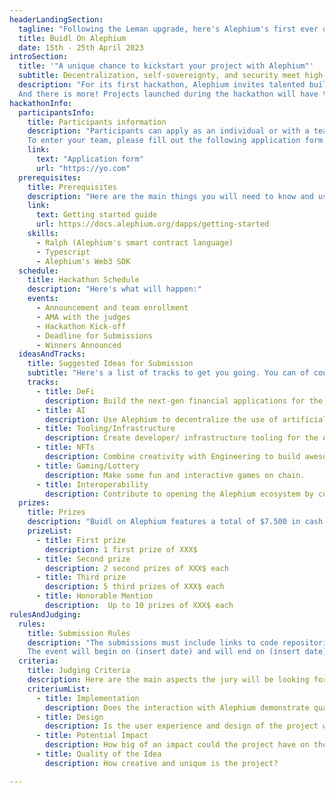 ```yaml
---
headerLandingSection:
  tagline: "Following the Leman upgrade, here's Alephium's first ever online hackathon."
  title: Buidl On Alephium
  date: 15th - 25th April 2023
introSection:
  title: '"A unique chance to kickstart your project with Alephium"'
  subtitle: Decentralization, self-sovereignty, and security meet high-performance, accessibility, and energy efficiency in Alephium’s dev-friendly network.
  description: "For its first hackathon, Alephium invites talented builders from all over the world to experiment and leverage its new development paradigm to expand on existing capabilities and create the first wave of Alephium’s dApps. This hackathon aims to propel the developer community’s creativity into an enabling force for innovation and progress. 
  And there is more! Projects launched during the hackathon will have the opportunity to receive further support from Alephium to continue their development."
hackathonInfo:
  participantsInfo:
    title: Participants information
    description: "Participants can apply as an individual or with a team of up to 5 people. It is important that each entry (solo or team) submit a brief description of the idea and the skills of each participant to make the organization process more efficient and streamlined.
    To enter your team, please fill out the following application form."
    link: 
      text: "Application form"
      url: "https://yo.com"
  prerequisites:
    title: Prerequisites
    description: "Here are the main things you will need to know and use in order to create your dApp with Alephium. Get start easily by checking out or dedicated guide."
    link: 
      text: Getting started guide
      url: https://docs.alephium.org/dapps/getting-started
    skills:
      - Ralph (Alephium's smart contract language)
      - Typescript
      - Alephium's Web3 SDK
  schedule: 
    title: Hackathon Schedule
    description: "Here's what will happen:"
    events: 
      - Announcement and team enrollment
      - AMA with the judges
      - Hackathon Kick-off
      - Deadline for Submissions
      - Winners Announced
  ideasAndTracks:
    title: Suggested Ideas for Submission
    subtitle: "Here's a list of tracks to get you going. You can of course go off the track and show us your next big idea, but know that the following categories will be appreciated."
    tracks:
      - title: DeFi
        description: Build the next-gen financial applications for the decentralized economy.
      - title: AI
        description: Use Alephium to decentralize the use of artificial intelligence.
      - title: Tooling/Infrastructure
        description: Create developer/ infrastructure tooling for the Alephium Ecosystem and improve its security.
      - title: NFTs
        description: Combine creativity with Engineering to build awesome NFT dApps.
      - title: Gaming/Lottery
        description: Make some fun and interactive games on chain.
      - title: Interoperability
        description: Contribute to opening the Alephium ecosystem by connecting it to other chains.
  prizes:
    title: Prizes
    description: "Buidl on Alephium features a total of $7.500 in cash prizes. Prizes will be awarded at the judges’ discretion and might be adapted according to the received submissions. Here are the list of prizes you can win:"
    prizeList:
      - title: First prize
        description: 1 first prize of XXX$
      - title: Second prize
        description: 2 second prizes of XXX$ each
      - title: Third prize  
        description: 5 third prizes of XXX$ each
      - title: Honorable Mention
        description:  Up to 10 prizes of XXX$ each
rulesAndJudging:
  rules:
    title: Submission Rules
    description: "The submissions must include links to code repositories. You can also include text, video, or audio with relevant graphics and links to webapps you may find relevant. Participants will be required to submit their work through this form.
    The event will begin on (insert date) and will end on (insert date)."
  criteria:
    title: Judging Criteria
    description: Here are the main aspects the jury will be looking for when evaluating your project.
    criteriumList:
      - title: Implementation
        description: Does the interaction with Alephium demonstrate quality software development?
      - title: Design
        description: Is the user experience and design of the project well thought out?
      - title: Potential Impact
        description: How big of an impact could the project have on the Alephium ecosystem?
      - title: Quality of the Idea
        description: How creative and unique is the project?

---
```

